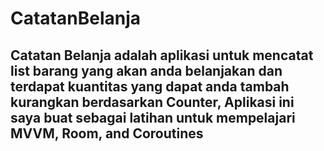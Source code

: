 # CatatanBelanja 

## Catatan Belanja adalah aplikasi untuk mencatat list barang yang akan anda belanjakan dan terdapat kuantitas yang dapat anda tambah kurangkan berdasarkan Counter, Aplikasi ini saya buat sebagai latihan untuk mempelajari MVVM, Room, and Coroutines
